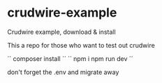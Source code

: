 # crudwire-example
Crudwire example, download &amp; install 

This a repo for those who want to test out crudwire

´´
composer install
´´
´´
npm i
npm run dev
´´

don't forget the .env
and migrate away

